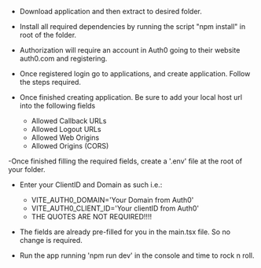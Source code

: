 - Download application and then extract to desired folder. 

- Install all required dependencies by running the script "npm install"  in root of the folder. 

- Authorization will require an account in Auth0 going to their website auth0.com and registering.

- Once registered login go to applications, and create application. Follow the steps required. 

- Once finished creating application. Be sure to add your local host url into the following fields
  - Allowed Callback URLs
  - Allowed Logout URLs
  - Allowed Web Origins
  - Allowed Origins (CORS)

-Once finished filling the required fields, create a '.env' file at the root of your folder. 
  - Enter your ClientID and Domain as such i.e.:
      - VITE_AUTH0_DOMAIN='Your Domain from Auth0'
      - VITE_AUTH0_CLIENT_ID='Your clientID from Auth0'
      - THE QUOTES ARE NOT REQUIRED!!!!

- The fields are already pre-filled for you in the main.tsx file. So no change is required. 

- Run the app running 'npm run dev' in the console and time to rock n roll. 